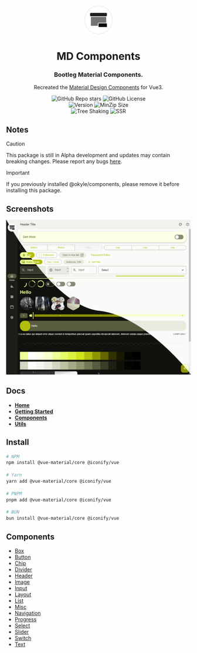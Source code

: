 <div align="center">

<a href="https://sle.okyle.xyz"><img src="https://raw.githubusercontent.com/obillekyle/components/main/assets/logo.png" alt="@vue-material/core" title="See in action" width="80"></a>

# MD Components

### Bootleg Material Components.

Recreated the [Material Design Components](https://github.com/material-components/material-components-web) for Vue3.

![GitHub Repo stars](https://img.shields.io/github/stars/obillekyle/components)
![GitHub License](https://img.shields.io/github/license/obillekyle/components)\
![Version](https://img.shields.io/npm/v/@vue-material/core?label=Version&color=orange&logo=npm)
![MinZip Size](https://badgen.net/bundlephobia/minzip/@vue-material/core)\
![Tree Shaking](https://badgen.net/bundlephobia/tree-shaking/@vue-material/core)
![SSR](https://img.shields.io/badge/SSR-supported-'')

</div>

## Notes

> [!CAUTION]  
> This package is still in Alpha development and updates may contain breaking changes.
> Please report any bugs [here](https://github.com/obillekyle/components/issues).

> [!IMPORTANT]
> If you previously installed @okyle/components, please remove it before installing this package.

## Screenshots

![Preview](https://raw.githubusercontent.com/obillekyle/components/main/assets/preview.png)

## Docs

- [**Home**](https://vue-mdc.okyle.xyz)
- [**Getting Started**](https://vue-mdc.okyle.xyz/docs/getting-started)
- [**Components**](https://vue-mdc.okyle.xyz/core)
- [**Utils**](https://vue-mdc.okyle.xyz/utils)

## Install

```bash
# NPM
npm install @vue-material/core @iconify/vue

# Yarn
yarn add @vue-material/core @iconify/vue

# PNPM
pnpm add @vue-material/core @iconify/vue

# BUN
bun install @vue-material/core @iconify/vue
```

## Components

- [Box](https://github.com/obillekyle/components/tree/main/packages/lib/src/components/Box)
- [Button](https://github.com/obillekyle/components/tree/main/packages/lib/src/components/Button)
- [Chip](https://github.com/obillekyle/components/tree/main/packages/lib/src/components/Chip)
- [Divider](https://github.com/obillekyle/components/tree/main/packages/lib/src/components/Divider)
- [Header](https://github.com/obillekyle/components/tree/main/packages/lib/src/components/Header)
- [Image](https://github.com/obillekyle/components/tree/main/packages/lib/src/components/Image)
- [Input](https://github.com/obillekyle/components/tree/main/packages/lib/src/components/Input)
- [Layout](https://github.com/obillekyle/components/tree/main/packages/lib/src/components/Layout)
- [List](https://github.com/obillekyle/components/tree/main/packages/lib/src/components/List)
- [Misc](https://github.com/obillekyle/components/tree/main/packages/lib/src/components/Misc)
- [Navigation](https://github.com/obillekyle/components/tree/main/packages/lib/src/components/Navigation)
- [Progress](https://github.com/obillekyle/components/tree/main/packages/lib/src/components/Progress)
- [Select](https://github.com/obillekyle/components/tree/main/packages/lib/src/components/Select)
- [Slider](https://github.com/obillekyle/components/tree/main/packages/lib/src/components/Slider)
- [Switch](https://github.com/obillekyle/components/tree/main/packages/lib/src/components/Switch)
- [Text](https://github.com/obillekyle/components/tree/main/packages/lib/src/components/Text)
